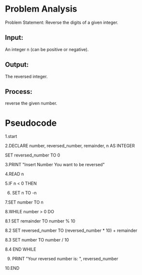 # Problem Analysis
Problem Statement: Reverse the digits of a given integer.

## Input:

An integer n (can be positive or negative).

## Output:

The reversed integer.

## Process:

reverse the given number.
# Pseudocode

1.start

   2.DECLARE number, reversed_number, remainder, n AS INTEGER
    
  SET reversed_number TO 0

  3.PRINT "Insert Number You want to be reversed"
    
  4.READ n

  5.IF n < 0 THEN
    
  6.    SET n TO -n
  
   7.SET number TO n

   8.WHILE number > 0 DO
   
   8.1 SET remainder TO number % 10
        
   8.2 SET reversed_number TO (reversed_number * 10) + remainder
           
   8.3 SET number TO number / 10
          
  8.4 END WHILE

   9. PRINT "Your reversed number is: ", reversed_number
      
10.END
